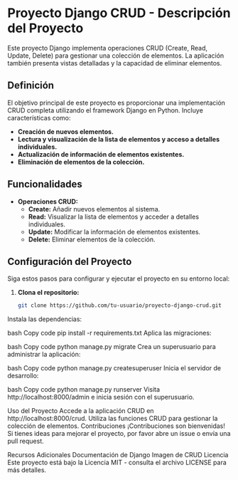 # Proyecto Django CRUD - Descripción del Proyecto

Este proyecto Django implementa operaciones CRUD (Create, Read, Update, Delete) para gestionar una colección de elementos. La aplicación también presenta vistas detalladas y la capacidad de eliminar elementos.

## Definición

El objetivo principal de este proyecto es proporcionar una implementación CRUD completa utilizando el framework Django en Python. Incluye características como:

- **Creación de nuevos elementos.**
- **Lectura y visualización de la lista de elementos y acceso a detalles individuales.**
- **Actualización de información de elementos existentes.**
- **Eliminación de elementos de la colección.**

## Funcionalidades

- **Operaciones CRUD:**
  - **Create:** Añadir nuevos elementos al sistema.
  - **Read:** Visualizar la lista de elementos y acceder a detalles individuales.
  - **Update:** Modificar la información de elementos existentes.
  - **Delete:** Eliminar elementos de la colección.

## Configuración del Proyecto

Siga estos pasos para configurar y ejecutar el proyecto en su entorno local:

1. **Clona el repositorio:**

   ```bash
   git clone https://github.com/tu-usuario/proyecto-django-crud.git
Instala las dependencias:

bash
Copy code
pip install -r requirements.txt
Aplica las migraciones:

bash
Copy code
python manage.py migrate
Crea un superusuario para administrar la aplicación:

bash
Copy code
python manage.py createsuperuser
Inicia el servidor de desarrollo:

bash
Copy code
python manage.py runserver
Visita http://localhost:8000/admin e inicia sesión con el superusuario.

Uso del Proyecto
Accede a la aplicación CRUD en http://localhost:8000/crud.
Utiliza las funciones CRUD para gestionar la colección de elementos.
Contribuciones
¡Contribuciones son bienvenidas! Si tienes ideas para mejorar el proyecto, por favor abre un issue o envía una pull request.

Recursos Adicionales
Documentación de Django
Imagen de CRUD
Licencia
Este proyecto está bajo la Licencia MIT - consulta el archivo LICENSE para más detalles.
